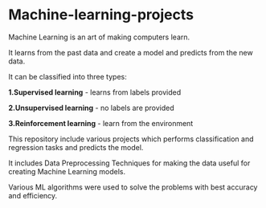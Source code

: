 # Machine-learning-projects
Machine Learning is an art of making computers learn.

It learns from the past data and create a model and predicts from the new data.

It can be classified into three types:

**1.Supervised learning** - learns from labels provided

**2.Unsupervised learning** - no labels are provided

**3.Reinforcement learning** - learn from the environment

This repository include various projects which performs classification and regression tasks and predicts the model.

It includes Data Preprocessing Techniques for making the data useful for creating Machine
Learning models.

Various ML algorithms were used to solve the problems with best accuracy and efficiency.

